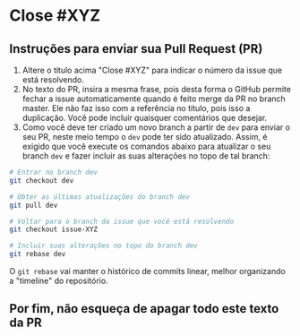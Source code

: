 # Close #XYZ

## Instruções para enviar sua Pull Request (PR)

1. Altere o título acima "Close #XYZ" para indicar o número da issue que está resolvendo.
2. No texto do PR, insira a mesma frase, pois desta forma o GitHub permite 
   fechar a issue automaticamente quando é feito merge da PR no branch master.
   Ele não faz isso com a referência no título, pois isso a duplicação.
   Você pode incluir quaisquer comentários que desejar.
3. Como você deve ter criado um novo branch a partir de `dev` para enviar o seu PR,
   neste meio tempo o `dev` pode ter sido atualizado.
   Assim, é exigido que você execute os comandos abaixo para atualizar o seu branch `dev` 
   e fazer incluir as suas alterações no topo de tal branch:
   
  ```bash
  # Entrar no branch dev
  git checkout dev
  
  # Obter as últimas atualizações do branch dev
  git pull dev
  
  # Voltar para o branch da issue que você está resolvendo
  git checkout issue-XYZ
  
  # Incluir suas alterações no topo do branch dev
  git rebase dev
  ```
  
  O `git rebase` vai manter o histórico de commits linear, melhor organizando a "timeline" do repositório.
 
## Por fim, não esqueça de apagar todo este texto da PR
 
